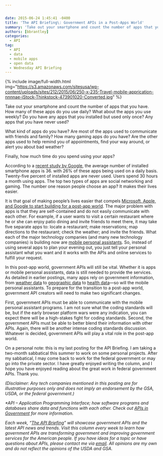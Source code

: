 ```yaml
---


date: 2015-06-24 1:45:41 -0400
title: 'The API Briefing\: Government APIs in a Post-Apps World'
summary: 'Take out your smartphone and count the number of apps that you have. How many of these apps do you use daily? What about the apps you use weekly? Do you have any apps that you installed but used only once? Any apps that you have never used? What kind of apps do you have?'
authors: [bbrantley]
categories:
  - API
tag:
  - API
  - data
  - mobile apps
  - open data
  - Wednesday API Briefing
---
```



{% include image/full-width.html img="https://s3.amazonaws.com/sitesusa/wp-content/uploads/sites/212/2015/06/250-x-235-Travel-mobile-apprication-nnnnae-iStock-Thinkstock-473901020-Converted.jpg" %} 

Take out your smartphone and count the number of apps that you have. How many of these apps do you use daily? What about the apps you use weekly? Do you have any apps that you installed but used only once? Any apps that you have never used?

What kind of apps do you have? Are most of the apps used to communicate with friends and family? How many gaming apps do you have? Are the other apps used to help remind you of appointments, find your way around, or alert you about bad weather?

Finally, how much time do you spend using your apps?

According to a <a href="https://think.storage.googleapis.com/docs/mobile-app-marketing-insights.pdf" target="_blank">recent study by Google</a>, the average number of installed smartphone apps is 36. with 26% of these apps being used on a daily basis. Twenty-five percent of installed apps are never used. Users spend 30 hours a month using apps. The top two types of apps are social networking and gaming. The number one reason people choose an app? It makes their lives easier.

It is that goal of making people’s  lives easier that compels <a href="http://www.wired.com/2015/06/apple-google-ecosystem/" target="_blank">Microsoft, Apple, and Google to start building for a post-app world</a>. The major problem with apps is that they are self-contained and do not easily communicate with each other. For example, if a user wants to visit a certain restaurant where he or she can enjoy patio dining and invite friends to meet there, it may take five separate apps to: locate a restaurant; make reservations; map directions to the restaurant; check the weather; and invite the friends. What each of the major technology companies (and many new technology companies) is building now are <a href="http://www.ft.com/intl/cms/s/0/4f2f97ea-b8ec-11e4-b8e6-00144feab7de.html#slide0" target="_blank">mobile personal assistants</a>. So, instead of using several apps to plan your evening out, you just tell your personal assistant what you want and it works with the APIs and online services to fulfill your request.

In this post-app world, government APIs will still be vital. Whether it is apps or mobile personal assistants, data is still needed to provide the services. As detailed in earlier postings, many apps rely on government information, from [weather data](https://www.WHATEVER/2014/07/09/the-api-briefing-how-apis-provide-localized-information-noaas-weather-service-data-and-fccs-broadband-services-map/) to [geographic data](https://www.WHATEVER/event/harness-the-power-of-location-data-in-government-with-cartodb/) to [health data](https://www.WHATEVER/2014/11/10/get-more-health-content-for-your-websites-apps-and-social-media/)—so will the mobile personal assistants. To prepare for the transition to a post-app world, government API creators will need to make two significant changes.

First, government APIs must be able to communicate with the mobile personal assistant programs. I am not sure what the coding standards will be, but if the early browser platform wars were any indication, you can expect there will be a high-stakes fight for coding standards. Second, the government APIs must be able to better blend their information with other APIs. Again, there will be another intense coding standards discussion. Whatever is decided, government APIs will play a vital role in the post-app world.

On a personal note: this is my last posting for the API Briefing. I am taking a two-month sabbatical this summer to work on some personal projects. After my sabbatical, I may come back to work for the federal government or may go into the private sector. I have greatly enjoyed writing the column, and I hope you have enjoyed reading about the great work in federal government APIs. Thank you.

_(Disclaimer: Any tech companies mentioned in this posting are for illustrative purposes only and does not imply an endorsement by the GSA, USDA, or the federal government.)_

_*API – Application Programming Interface; how software programs and databases share data and functions with each other. Check out [APIs in Government](https://www.WHATEVER/2013/04/30/apis-in-government/) for more information._

_Each week, “[The API Briefing](https://www.WHATEVER/tag/wednesday-api-briefing/)” will showcase government APIs and the latest API news and trends. Visit this column every week to learn how government APIs are transforming government and improving government services for the American people. If you have ideas for a topic or have questions about APIs, please contact me via <a href="mailto:%20bill.brantley@wdc.usda.gov" target="_blank">email</a>. All opinions are my own and do not reflect the opinions of the USDA and GSA._